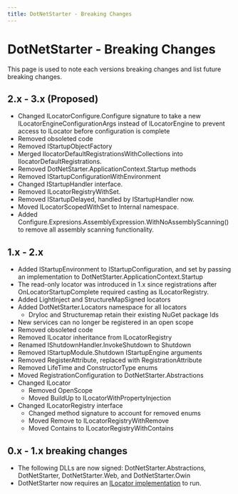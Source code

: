 ```yaml
---
title: DotNetStarter - Breaking Changes
---
```

# DotNetStarter - Breaking Changes

This page is used to note each versions breaking changes and list future breaking changes.

## 2.x - 3.x (Proposed)
* Changed ILocatorConfigure.Configure signature to take a new ILocatorEngineConfigurationArgs instead of ILocatorEngine to prevent access to ILocator before configuration is complete
* Removed obsoleted code
* Removed IStartupObjectFactory
* Merged IlocatorDefaultRegistrationsWithCollections into IlocatorDefaultRegistrations.
* Removed DotNetStarter.ApplicationContext.Startup methods
* Removed IStartupConfigurationWithEnvironment
* Changed IStartupHandler interface.
* Removed ILocatorRegistryWithSet.
* Removed IStartupDelayed, handled by IStartupHandler now.
* Moved ILocatorScopedWithSet to Internal namespace.
* Added Configure.Expresions.AssemblyExpression.WithNoAssemblyScanning() to remove all assembly scanning functionality.

## 1.x - 2.x
* Added IStartupEnvironment to IStartupConfiguration, and set by passing an implementation to DotNetStarter.ApplicationContext.Startup
* The read-only locator was introduced in 1.x since registrations after OnLocatorStartupComplete required casting as ILocatorRegistry.
* Added LightInject and StructureMapSigned locators
* Added DotNetStarter.Locators namespace for all locators
  * DryIoc and Structuremap retain their existing NuGet package Ids
* New services can no longer be registered in an open scope
* Removed obsoleted code
* Removed ILocator inheritance from ILocatorRegistry
* Renamed IShutdownHandler.InvokeShutdown to Shutdown
* Removed IStartupModule.Shutdown IStartupEngine arguments
* Removed RegisterAttribute, replaced with RegistrationAttribute
* Removed LifeTime and ConstructorType enums
* Moved RegistrationConfiguration to DotNetStarter.Abstractions
* Changed ILocator
  * Removed OpenScope
  * Moved BuildUp to ILocatorWithPropertyInjection
* Changed ILocatorRegistry interface
  * Changed method signature to account for removed enums
  * Moved Remove to ILocatorRegistryWithRemove
  * Moved Contains to ILocatorRegistryWithContains
 
## 0.x - 1.x breaking changes

 * The following DLLs are now signed: DotNetStarter.Abstractions, DotNetStarter, DotNetStarter.Web, and DotNetStarter.Owin
 * DotNetStarter now requires an [ILocator implementation](https://bmcdavid.github.io/DotNetStarter/ilocator-setup.html) to run.

